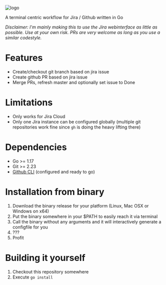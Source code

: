![logo](https://user-images.githubusercontent.com/1564322/185397346-49485044-364a-4936-b561-3d6dcbb7b3da.svg)

A terminal centric workflow for Jira / Github written in Go

_Disclaimer: I'm mainly making this to use the Jira webinterface as little as possible. Use at your own risk. PRs are very welcome as long as you use a similar codestyle._

# Features

* Create/checkout git branch based on jira issue
* Create github PR based on jira issue
* Merge PRs, refresh master and optionally set issue to Done

# Limitations

* Only works for Jira Cloud
* Only one Jira instance can be configured globally (multiple git repositories work fine since `gh` is doing the heavy lifting there)

# Dependencies

* Go >= 1.17
* Git >= 2.23
* [Github CLI](https://github.com/cli/cli) (configured and ready to go)

# Installation from binary

1. Download the binary release for your platform (Linux, Mac OSX or Windows on x64)
2. Put the binary somewhere in your $PATH to easily reach it via terminal
3. Call the binary without any arguments and it will interactively generate a configfile for you
4. ???
5. Profit

# Building it yourself

1. Checkout this repository somewhere
2. Execute `go install`
